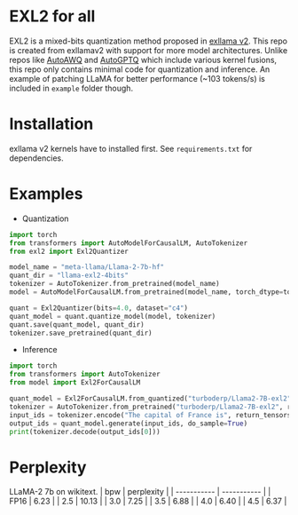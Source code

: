 # EXL2 for all

EXL2 is a mixed-bits quantization method proposed in [exllama v2](https://github.com/turboderp/exllamav2). This repo is created from exllamav2 with support for more model architectures.
Unlike repos like [AutoAWQ](https://github.com/casper-hansen/AutoAWQ) and [AutoGPTQ](https://github.com/PanQiWei/AutoGPTQ) which include various kernel fusions, this repo only contains minimal code for quantization and inference. An example of patching LLaMA for better performance (~103 tokens/s) is included in `example` folder though.

# Installation

exllama v2 kernels have to installed first. See `requirements.txt` for dependencies.

# Examples

* Quantization

```python
import torch
from transformers import AutoModelForCausalLM, AutoTokenizer
from exl2 import Exl2Quantizer

model_name = "meta-llama/Llama-2-7b-hf"
quant_dir = "llama-exl2-4bits"
tokenizer = AutoTokenizer.from_pretrained(model_name)
model = AutoModelForCausalLM.from_pretrained(model_name, torch_dtype=torch.float16)

quant = Exl2Quantizer(bits=4.0, dataset="c4")
quant_model = quant.quantize_model(model, tokenizer)
quant.save(quant_model, quant_dir)
tokenizer.save_pretrained(quant_dir)
```

* Inference

```python
import torch
from transformers import AutoTokenizer
from model import Exl2ForCausalLM

quant_model = Exl2ForCausalLM.from_quantized("turboderp/Llama2-7B-exl2", revision="2.5bpw")
tokenizer = AutoTokenizer.from_pretrained("turboderp/Llama2-7B-exl2", revision="2.5bpw")
input_ids = tokenizer.encode("The capital of France is", return_tensors="pt").cuda()
output_ids = quant_model.generate(input_ids, do_sample=True)
print(tokenizer.decode(output_ids[0]))
```

# Perplexity
LLaMA-2 7b on wikitext.
| bpw | perplexity |
| ----------- | ----------- |
| FP16 | 6.23 |
| 2.5 | 10.13 |
| 3.0 | 7.25 |
| 3.5 | 6.88 |
| 4.0 | 6.40 |
| 4.5 | 6.37 |